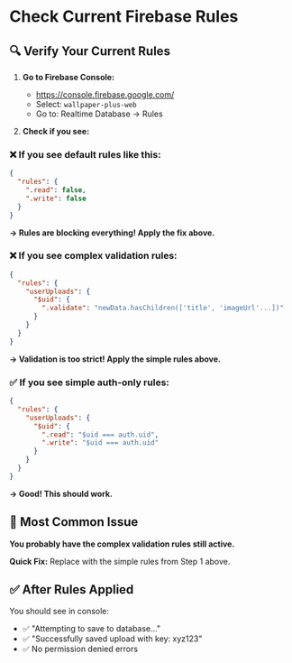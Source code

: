 # Check Current Firebase Rules

## 🔍 Verify Your Current Rules

1. **Go to Firebase Console:**
   - https://console.firebase.google.com/
   - Select: `wallpaper-plus-web`
   - Go to: Realtime Database → Rules

2. **Check if you see:**

### ❌ **If you see default rules like this:**
```json
{
  "rules": {
    ".read": false,
    ".write": false
  }
}
```
**→ Rules are blocking everything! Apply the fix above.**

### ❌ **If you see complex validation rules:**
```json
{
  "rules": {
    "userUploads": {
      "$uid": {
        ".validate": "newData.hasChildren(['title', 'imageUrl'...])"
      }
    }
  }
}
```
**→ Validation is too strict! Apply the simple rules above.**

### ✅ **If you see simple auth-only rules:**
```json
{
  "rules": {
    "userUploads": {
      "$uid": {
        ".read": "$uid === auth.uid",
        ".write": "$uid === auth.uid"
      }
    }
  }
}
```
**→ Good! This should work.**

## 🚨 Most Common Issue

**You probably have the complex validation rules still active.**

**Quick Fix:** Replace with the simple rules from Step 1 above.

## ✅ After Rules Applied

You should see in console:
- ✅ "Attempting to save to database..."
- ✅ "Successfully saved upload with key: xyz123"
- ✅ No permission denied errors

